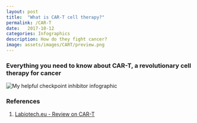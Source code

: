 ```yaml
---
layout: post
title:  "What is CAR-T cell therapy?"
permalink: /CAR-T
date:   2017-10-12
categories: Infographics
description: How do they fight cancer?
image: assets/images/CART/preview.png
---
```




### Everything you need to know about CAR-T, a revolutionary cell therapy for cancer

![My helpful checkpoint inhibitor infographic](assets/images/CART/171005_CART.png)


### References
1. [Labiotech.eu - Review on CAR-T]([https://labiotech.eu/car-t-therapy-cancer-review/])

